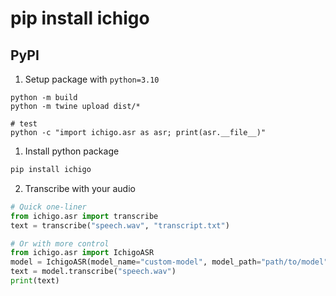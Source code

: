 # pip install ichigo

## PyPI

<!-- 
python -m build
pip install dist/ichigo-0.0.1-py3-none-any.whl
python -c "import ichigo.asr as asr; print(asr.__file__)" 
python -c "from ichigo.asr import transcribe; text = transcribe('speech.wav', 'transcript.txt'); print(text)"
-->

1. Setup package with `python=3.10`

```
python -m build
python -m twine upload dist/* 

# test
python -c "import ichigo.asr as asr; print(asr.__file__)"
```

1. Install python package

```bash
pip install ichigo
```

2. Transcribe with your audio

```python
# Quick one-liner
from ichigo.asr import transcribe
text = transcribe("speech.wav", "transcript.txt")

# Or with more control
from ichigo.asr import IchigoASR
model = IchigoASR(model_name="custom-model", model_path="path/to/model")
text = model.transcribe("speech.wav")
print(text)
```